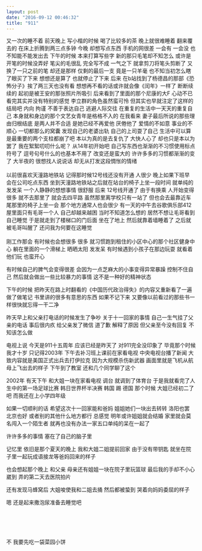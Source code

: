 ```yaml
---
layout: post
date: "2016-09-12 00:46:32"
title: "911"
---
```


又一次的睡不着
前天晚上  写小楷的时候  喝了比较多的茶  晚上就很难睡着  翻来覆去的  在床上折腾到两三点多钟
今晚 却想写点东西  手机的网很差  一会有  一会没  也不知能不能发出去
下午的时候  本来打算写些字 新的那只毛笔却不知怎么  或许是开笔的时候没弄好  笔尖的毛很乱  完全写不成 一气之下  就拿剪刀将笔头剪断了 又换了一只之前的笔  却还是那样  仅剩的最后一支 竟是一只羊毫  也不知当初怎么瞎了眼买了下来  想想还是算了  也就停止了下来
后来  在b站找到了杨德昌的那部《恐怖分子》挨了两三天也没有看  想想再不看的话或许就会像《闰年》一样了  断断续续的  起初是被王安的那张照片所吸引  后来看到了里面的那个尼康的大F 心动不已  看完其实并没有特别的感觉  李立群的角色虽然蛮可怜  但其实也早就注定了这样的结局吧
内向 拘谨 不善于表达自己 逃避人际交往 在重复的生活中一天天的重复自己 本身就和身边的那个文艺女青年是格格不入的
在我看来 妻子最后所说的那些理由归根结底 是两人并不合适  是她已经不再爱他 厌倦他了
爱情的不如意 事业的不顺心 一切都那么的窝囊 发现自己的老婆出轨 自己的上司耍了自己 生活中可以算是最重要的两个支柱都崩了吧 本以为真的是去复仇了 大快人心了 却也只是本以为罢了
我在絮絮叨叨什么呢？
从14年初开始吧 自己写东西也渐渐的不习惯使用标点符号了 逗号句号什么的也基本不用了 改变还是蛮大的  许许多多的习惯都渐渐的变了
大半夜的 很想找人说说话  却无从打发这段惆怅的情绪  
<br>
以前很喜欢天潼路地铁站 记得那时候12号线还没有开通 人很少 晚上如果下班早 会在公司吃点东西  坐到天潼路地铁站之后就在站台的椅子上坐一段时间 就单纯的发发呆 一个人静静的想想事情  很舒服
后来 12号线开通了  由于有换乘  人开始变得很多 就不去那里了 就会去四平路 虽然那里离学校只有一站了  但也会去最靠近车尾那里的椅子上坐一会  那个地方通常人也会很少
有一天的中午去谷歌俱乐部412 屋里面只有毛哥一个人 自己却越来越困  当时不知道怎么想的 居然不想让毛哥看到自己睡觉  于是就走到了楼梯口的门后面 坐在了地上  然后就靠着墙睡着了  之后就被毛哥叫醒了  还问我为何要在这睡觉  
<br>
刚工作那会 有时候也会想很多 很多 就习惯跑到租住的小区中心的那个社区健身中心  躺在里面的一个滑梯上  晒晒太阳  发发呆 有时候遇到小孩子在那边玩耍  就看着他们玩  也蛮开心

有时候自己的脾气会变得很差  会因为一点芝麻大的小事变得异常暴躁  控制不住自己 然后就会做出一些比较暴力的事情  这不是一种好的精神状态

下午的时候  把昨天在路上时翻看的《中国历代政治得失》的内容又重新看了一遍  做了做笔记  书里讲的很多有意思的东西 如果不记下来 又要像以前看过的那些书一样很快就忘得一干二净

昨天早上和父亲打电话的时候发生了争吵 关于十一回家的事情  自己一生气挂了父亲的电话 事后很内疚  给父亲发了微信  道了歉 解释了原因 但父亲至今没有回复  不知该怎么做

电视上说 今天是911十五周年 应该已经是昨天了 对911完全没印象了  毕竟那个时候我才十岁  只记得2003年 下午去补习班上课前在家看电视  中央电视台播了新闻 大致内容就是美国正式出兵去打伊拉克  因为大规模杀伤新武器  画面里就是飞机从航母上飞出去的样子  下午到了教室 还和几个同学聊了这个

2002年 有天下午  和大姐一块在家看电视  调台 就调到了体育台  于是我就看完了人生中的第一场足球比赛  韩日世界杯半决赛 韩国 踢 德国  那个时候 大姐已经初二了吧 而我还在上小学四年级

如果一切顺利的话 希望这次十一回家能和爸妈 姐姐她们一块出去转转 洛阳也罢 北京也好  或者别的其他什么地方都行 总感觉 明年或许姐姐就会结婚 家里就会莫名闯入一个陌生者  就再也没有办法一家五口单纯的呆在一起了

许许多多的事情 塞在了自己的脑子里

记忆里 依旧是那个夏天的晚上  我和大姐二姐提前回家 由于没有带钥匙 就坐在院子里一起玩成语接龙等爸妈回来的样子

也会想起那个晚上 和父亲 母亲还有姐姐一块在院子里玩篮球 最后我的手却不小心崴到 弄的第二天去医院拍片

还有发现马蜂窝后  大姐唆使我和二姐去捅  然后都被蛰到  哭着向妈妈委屈的样子

嗯 还是起来撒泡尿准备去睡觉吧  
<br>
<br>
<br>
<br>
<br>
不  我要先吃一袋菜园小饼